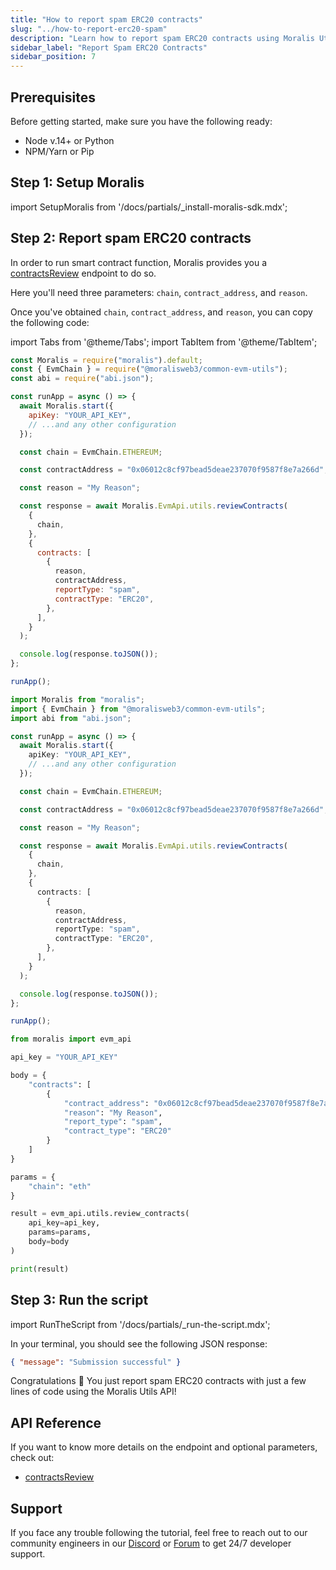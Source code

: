 ```yaml
---
title: "How to report spam ERC20 contracts"
slug: "../how-to-report-erc20-spam"
description: "Learn how to report spam ERC20 contracts using Moralis Utils API."
sidebar_label: "Report Spam ERC20 Contracts"
sidebar_position: 7
---
```


## Prerequisites

Before getting started, make sure you have the following ready:

- Node v.14+ or Python
- NPM/Yarn or Pip

## Step 1: Setup Moralis

import SetupMoralis from '/docs/partials/\_install-moralis-sdk.mdx';

<SetupMoralis node="moralis @moralisweb3/common-evm-utils" python="moralis" />

## Step 2: Report spam ERC20 contracts

In order to run smart contract function, Moralis provides you a [contractsReview](/web3-data-api/evm/reference/contracts-review) endpoint to do so.

Here you'll need three parameters: `chain`, `contract_address`, and `reason`.

Once you've obtained `chain`, `contract_address`, and `reason`, you can copy the following code:

import Tabs from '@theme/Tabs';
import TabItem from '@theme/TabItem';

<Tabs groupId="programming-language">
  <TabItem value="javascript" label="index.js (JavaScript)" default>

```javascript index.js
const Moralis = require("moralis").default;
const { EvmChain } = require("@moralisweb3/common-evm-utils");
const abi = require("abi.json");

const runApp = async () => {
  await Moralis.start({
    apiKey: "YOUR_API_KEY",
    // ...and any other configuration
  });

  const chain = EvmChain.ETHEREUM;

  const contractAddress = "0x06012c8cf97bead5deae237070f9587f8e7a266d";

  const reason = "My Reason";

  const response = await Moralis.EvmApi.utils.reviewContracts(
    {
      chain,
    },
    {
      contracts: [
        {
          reason,
          contractAddress,
          reportType: "spam",
          contractType: "ERC20",
        },
      ],
    }
  );

  console.log(response.toJSON());
};

runApp();
```

</TabItem>
<TabItem value="typescript" label="index.ts (TypeScript)">

```typescript index.ts
import Moralis from "moralis";
import { EvmChain } from "@moralisweb3/common-evm-utils";
import abi from "abi.json";

const runApp = async () => {
  await Moralis.start({
    apiKey: "YOUR_API_KEY",
    // ...and any other configuration
  });

  const chain = EvmChain.ETHEREUM;

  const contractAddress = "0x06012c8cf97bead5deae237070f9587f8e7a266d";

  const reason = "My Reason";

  const response = await Moralis.EvmApi.utils.reviewContracts(
    {
      chain,
    },
    {
      contracts: [
        {
          reason,
          contractAddress,
          reportType: "spam",
          contractType: "ERC20",
        },
      ],
    }
  );

  console.log(response.toJSON());
};

runApp();
```

</TabItem>
<TabItem value="python" label="index.py (Python)">

```python index.py
from moralis import evm_api

api_key = "YOUR_API_KEY"

body = {
    "contracts": [
        {
            "contract_address": "0x06012c8cf97bead5deae237070f9587f8e7a266d",
            "reason": "My Reason",
            "report_type": "spam",
            "contract_type": "ERC20"
        }
    ]
}

params = {
    "chain": "eth"
}

result = evm_api.utils.review_contracts(
    api_key=api_key,
    params=params,
    body=body
)

print(result)
```

</TabItem>
</Tabs>

## Step 3: Run the script

import RunTheScript from '/docs/partials/\_run-the-script.mdx';

<RunTheScript />

In your terminal, you should see the following JSON response:

```json
{ "message": "Submission successful" }
```

Congratulations 🥳 You just report spam ERC20 contracts with just a few lines of code using the Moralis Utils API!

## API Reference

If you want to know more details on the endpoint and optional parameters, check out:

- [contractsReview](/web3-data-api/evm/reference/contracts-review)

## Support

If you face any trouble following the tutorial, feel free to reach out to our community engineers in our [Discord](https://moralis.io/discord) or [Forum](https://forum.moralis.io) to get 24/7 developer support.
